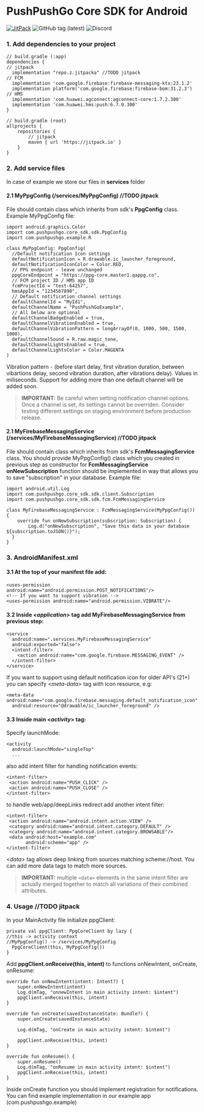 # PushPushGo Core SDK for Android

[![JitPack](https://img.shields.io/jitpack/v/github/ppgco/ppg-core-android-sdk?style=flat-square)](https://jitpack.io/#ppgco/ppg-core-android-sdk)
![GitHub tag (latest)](https://img.shields.io/github/v/tag/ppgco/ppg-core-android-sdk?style=flat-square)
![Discord](https://img.shields.io/discord/1108358192339095662?color=%237289DA&label=Discord&style=flat-square)

### 1. Add dependencies to your project

```
// build.gradle (:app)
dependencies {  
// jitpack
  implementation "repo.z.jitpacka" //TODO jitpack
// FCM
  implementation 'com.google.firebase:firebase-messaging-ktx:23.1.2'  
  implementation platform('com.google.firebase:firebase-bom:31.2.3')  
// HMS
  implementation 'com.huawei.agconnect:agconnect-core:1.7.2.300'  
  implementation 'com.huawei.hms:push:6.7.0.300'   
}

// build.gradle (root)
allprojects {
    repositories {
        // jitpack
        maven { url 'https://jitpack.io' }
    }
}
```

### 2. Add service files
In case of example we store our files in **services** folder
#### 2.1 MyPpgConfig (/services/MyPpgConfig) //TODO jitpack
File should contain class which inherits from sdk's **PpgConfig** class. Example MyPpgConfig file:
```
import android.graphics.Color  
import com.pushpushgo.core_sdk.sdk.PpgConfig  
import com.pushpushgo.example.R  
  
class MyPpgConfig: PpgConfig( 
  //Default notification Icon settings 
  defaultNotificationIcon = R.drawable.ic_launcher_foreground,  
  defaultNotificationIconColor = Color.RED,
  // PPG endpoint - leave unchanged  
  ppgCoreEndpoint = "https://ppg-core.master1.qappg.co",
  // FCM project ID / HMS app ID  
  fcmProjectId = "test-64257",  
  hmsAppId = "1234567890",
  // Default notification channel settings  
  defaultChannelId = "MyId1",  
  defaultChannelName = "PushPushGoExample",
  // All below are optional
  defaultChannelBadgeEnabled = true,  
  defaultChannelVibrationEnabled = true,  
  defaultChannelVibrationPattern = longArrayOf(0, 1000, 500, 1500, 1000),  
  defaultChannelSound = R.raw.magic_tone, 
  defaultChannelLightsEnabled = true, 
  defaultChannelLightsColor = Color.MAGENTA  
)
```
Vibration pattern - (before start delay, first vibration duration, between vibartions delay, second vibration duration, after vibrations delay). Values in miliseconds.
Support for adding more than one default channel will be added soon. 
> **IMPORTANT:** Be careful when setting notification channel options. Once a channel is set, its settings cannot be overriden. Consider testing different settings on staging environment before production release.

#### 2.1 MyFirebaseMessagingService (/services/MyFirebaseMessagingService) //TODO jitpack
File should contain class which inherits from sdk's **FcmMessagingService** class.
You should provide MyPpgConfig() class which you created in previous step as constructor for **FcmMessagingService**
**onNewSubscription** function should be implemented in way that allows you to save "subscription" in your database.
Example file:
```
import android.util.Log  
import com.pushpushgo.core_sdk.sdk.client.Subscription  
import com.pushpushgo.core_sdk.sdk.fcm.FcmMessagingService  
  
class MyFirebaseMessagingService : FcmMessagingService(MyPpgConfig()) {  
    override fun onNewSubscription(subscription: Subscription) {  
        Log.d("onNewSubscription", "Save this data in your database ${subscription.toJSON()}");  
  }  
}
```

### 3. AndroidManifest.xml

#### 3.1 At the top of your manifest file add:
```
<uses-permission android:name="android.permission.POST_NOTIFICATIONS"/>  
<!-- If you want to support vibration -->
<uses-permission android:name="android.permission.VIBRATE"/>
```
#### 3.2 Inside <*application*> tag add MyFirebaseMessagingService from previous step:
```
<service  
  android:name=".services.MyFirebaseMessagingService"  
  android:exported="false">  
  <intent-filter> 
    <action android:name="com.google.firebase.MESSAGING_EVENT" />  
  </intent-filter>
</service>
```
If you want to support using default notification icon for older API's (21+) you can specify <*meta-data*> tag with icon resource, e.g:
```
<meta-data android:name="com.google.firebase.messaging.default_notification_icon"  
  android:resource="@drawable/ic_launcher_foreground" />
```
#### 3.3 Inside main <*activity*> tag:
Specify launchMode:
```
<activity
  android:launchMode="singleTop"
  ...
```
also add intent filter for handling notification events:
```
<intent-filter>  
 <action android:name="PUSH_CLICK" />  
 <action android:name="PUSH_CLOSE" />  
</intent-filter>
```
to handle web/app/deepLinks redirect add another intent filter:
```
<intent-filter>  
 <action android:name="android.intent.action.VIEW" />  
 <category android:name="android.intent.category.DEFAULT" />  
 <category android:name="android.intent.category.BROWSABLE"/>  
 <data android:host="example.com"  
       android:scheme="app" />  
</intent-filter>
```
<*data*> tag allows deep linking from sources matching scheme://host. You can add more data tags to match more sources.

> **IMPORTANT:** multiple `<data>` elements in the same intent filter are actually merged together to match all variations of their combined attributes.

### 4. Usage  //TODO jitpack
In your MainActivity file initialize ppgClient:

```
private val ppgClient: PpgCoreClient by lazy {  
//this -> activity context
//MyPpgConfig() -> /services/MyPpgConfig
  PpgCoreClient(this, MyPpgConfig())  
}
```
Add **ppgClient.onReceive(this, intent)** to functions onNewIntent, onCreate, onResume:
```
override fun onNewIntent(intent: Intent?) {  
    super.onNewIntent(intent)  
    Log.d(mTag, "onnewIntent in main activity intent: $intent")
    ppgClient.onReceive(this, intent)  
}

override fun onCreate(savedInstanceState: Bundle?) {  
    super.onCreate(savedInstanceState)  
  
    Log.d(mTag, "onCreate in main activity intent: $intent")  
  
    ppgClient.onReceive(this, intent)
}

override fun onResume() {  
    super.onResume()  
    Log.d(mTag, "onResume in main activity intent: $intent")  
    ppgClient.onReceive(this, intent)  
}

```

Inside onCreate function you should implement registration for notifications. You can find example implementation in our example app (com.pushpushgo.example)